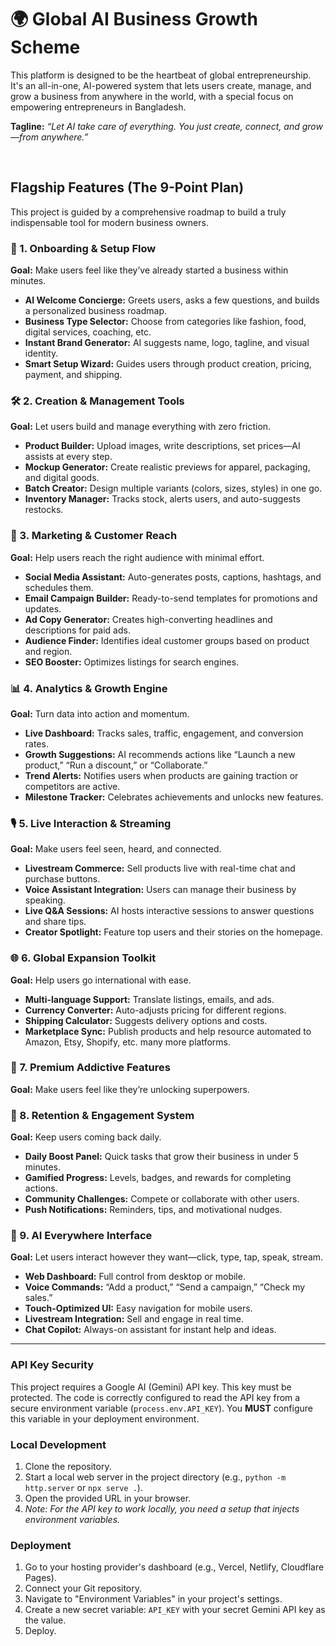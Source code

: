 # 🌍 Global AI Business Growth Scheme

This platform is designed to be the heartbeat of global entrepreneurship. It's an all-in-one, AI-powered system that lets users create, manage, and grow a business from anywhere in the world, with a special focus on empowering entrepreneurs in Bangladesh.

**Tagline:** _“Let AI take care of everything. You just create, connect, and grow—from anywhere.”_

<br>

## Flagship Features (The 9-Point Plan)

This project is guided by a comprehensive roadmap to build a truly indispensable tool for modern business owners.

### 🧭 1. Onboarding & Setup Flow
**Goal:** Make users feel like they’ve already started a business within minutes.
-   **AI Welcome Concierge:** Greets users, asks a few questions, and builds a personalized business roadmap.
-   **Business Type Selector:** Choose from categories like fashion, food, digital services, coaching, etc.
-   **Instant Brand Generator:** AI suggests name, logo, tagline, and visual identity.
-   **Smart Setup Wizard:** Guides users through product creation, pricing, payment, and shipping.

### 🛠️ 2. Creation & Management Tools
**Goal:** Let users build and manage everything with zero friction.
-   **Product Builder:** Upload images, write descriptions, set prices—AI assists at every step.
-   **Mockup Generator:** Create realistic previews for apparel, packaging, and digital goods.
-   **Batch Creator:** Design multiple variants (colors, sizes, styles) in one go.
-   **Inventory Manager:** Tracks stock, alerts users, and auto-suggests restocks.

### 📣 3. Marketing & Customer Reach
**Goal:** Help users reach the right audience with minimal effort.
-   **Social Media Assistant:** Auto-generates posts, captions, hashtags, and schedules them.
-   **Email Campaign Builder:** Ready-to-send templates for promotions and updates.
-   **Ad Copy Generator:** Creates high-converting headlines and descriptions for paid ads.
-   **Audience Finder:** Identifies ideal customer groups based on product and region.
-   **SEO Booster:** Optimizes listings for search engines.

### 📊 4. Analytics & Growth Engine
**Goal:** Turn data into action and momentum.
-   **Live Dashboard:** Tracks sales, traffic, engagement, and conversion rates.
-   **Growth Suggestions:** AI recommends actions like “Launch a new product,” “Run a discount,” or “Collaborate.”
-   **Trend Alerts:** Notifies users when products are gaining traction or competitors are active.
-   **Milestone Tracker:** Celebrates achievements and unlocks new features.

### 🎙️ 5. Live Interaction & Streaming
**Goal:** Make users feel seen, heard, and connected.
-   **Livestream Commerce:** Sell products live with real-time chat and purchase buttons.
-   **Voice Assistant Integration:** Users can manage their business by speaking.
-   **Live Q&A Sessions:** AI hosts interactive sessions to answer questions and share tips.
-   **Creator Spotlight:** Feature top users and their stories on the homepage.

### 🌐 6. Global Expansion Toolkit
**Goal:** Help users go international with ease.
-   **Multi-language Support:** Translate listings, emails, and ads.
-   **Currency Converter:** Auto-adjusts pricing for different regions.
-   **Shipping Calculator:** Suggests delivery options and costs.
-   **Marketplace Sync:** Publish products and help resource automated to Amazon, Etsy, Shopify, etc. many more platforms.

### 💎 7. Premium Addictive Features
**Goal:** Make users feel like they’re unlocking superpowers.

### 🔁 8. Retention & Engagement System
**Goal:** Keep users coming back daily.
-   **Daily Boost Panel:** Quick tasks that grow their business in under 5 minutes.
-   **Gamified Progress:** Levels, badges, and rewards for completing actions.
-   **Community Challenges:** Compete or collaborate with other users.
-   **Push Notifications:** Reminders, tips, and motivational nudges.

### 🧠 9. AI Everywhere Interface
**Goal:** Let users interact however they want—click, type, tap, speak, stream.
-   **Web Dashboard:** Full control from desktop or mobile.
-   **Voice Commands:** “Add a product,” “Send a campaign,” “Check my sales.”
-   **Touch-Optimized UI:** Easy navigation for mobile users.
-   **Livestream Integration:** Sell and engage in real time.
-   **Chat Copilot:** Always-on assistant for instant help and ideas.

---

### API Key Security

This project requires a Google AI (Gemini) API key. This key must be protected. The code is correctly configured to read the API key from a secure environment variable (`process.env.API_KEY`). You **MUST** configure this variable in your deployment environment.

### Local Development

1.  Clone the repository.
2.  Start a local web server in the project directory (e.g., `python -m http.server` or `npx serve .`).
3.  Open the provided URL in your browser.
4.  *Note: For the API key to work locally, you need a setup that injects environment variables.*

### Deployment

1.  Go to your hosting provider's dashboard (e.g., Vercel, Netlify, Cloudflare Pages).
2.  Connect your Git repository.
3.  Navigate to "Environment Variables" in your project's settings.
4.  Create a new secret variable: `API_KEY` with your secret Gemini API key as the value.
5.  Deploy.
